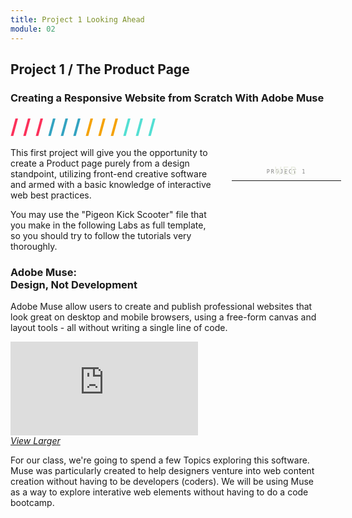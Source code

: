 ```yaml
---
title: Project 1 Looking Ahead
module: 02
---
```


## Project 1 / The Product Page
### Creating a Responsive Website from Scratch With Adobe Muse
<span style="color: #FC315A; font-size: xx-large; font-weight: bold">/ / / </span>
<span style="color: #33A3C1; font-size: xx-large; font-weight: bold">/ / / </span>
<span style="color: #F5A205; font-size: xx-large; font-weight: bold">/ / / </span>
<span style="color: #53DFD3; font-size: xx-large; font-weight: bold">/ / /</span>


<p>
<div style="width: 175px; height: 175px; background: url('http://media-ed-online.com/sites/default/files/uploads/images/content/course/princ-int-media/navigation/animated-circle.gif'); background-repeat: no repeat; background-position: center center; float: right;">
<div style="width: 175px; height: 175px; padding: 20px 25px; text-align:center; text-transform: uppercase; letter-spacing: 2px; font-family: Lucida Console, Monaco, monospace;">
<p><span style="font-size: 0.6em; color: gray;">Project 1</span></p>
<hr style="margin: -5px 0 -40px 0 !important">
<p><span style="font-size: 1.2em; color: #E9ECE1;">Web</span></p>
</div>
</div>
This first project will give you the opportunity to create a Product page purely from a design standpoint, utilizing front-end creative software and armed with a basic knowledge of interactive web best practices.</p>

You may use the "Pigeon Kick Scooter" file that you make in the following Labs as full template, so you should try to follow the tutorials very thoroughly.


### Adobe Muse:<br /> Design, Not Development

 Adobe Muse allow users to create and publish professional websites that look great on desktop and mobile browsers, using a free-form canvas and layout tools - all without writing a single line of code.

 <div class="embed-responsive embed-responsive-16by9"><iframe class="embed-responsive-item" src="https://player.vimeo.com/video/236984527?color=FC315A&title=0&byline=0&portrait=0" frameborder="0" allowfullscreen></iframe></div>
 <p style="margin: 0"><a href="https://player.vimeo.com/video/236984527?color=FC315A&title=0&byline=0&portrait=0" target="_blank"><i>View Larger</i></a></p>

For our class, we're going to spend a few Topics exploring this software. Muse was particularly created to help designers venture into web content creation without having to be developers (coders). We will be using Muse as a way to explore interative web elements without having to do a code bootcamp.
